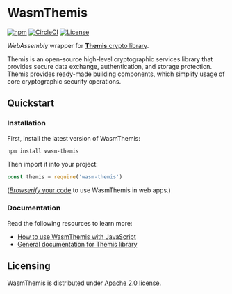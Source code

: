 # WasmThemis

[![npm][npm-badge]][npm]
[![CircleCI][circle-ci-badge]][circle-ci]
[![License][license-badge]][license]

_WebAssembly_ wrapper for [**Themis** crypto library][themis].

Themis is an open-source high-level cryptographic services library
that provides secure data exchange, authentication, and storage protection.
Themis provides ready-made building components,
which simplify usage of core cryptographic security operations.

[themis]: https://github.com/cossacklabs/themis
[npm]: https://www.npmjs.com/package/wasm-themis
[npm-badge]: https://img.shields.io/npm/v/wasm-themis.svg
[circle-ci]: https://circleci.com/gh/cossacklabs/themis/tree/master
[circle-ci-badge]: https://circleci.com/gh/cossacklabs/themis/tree/master.svg?style=shield
[license]: LICENSE
[license-badge]: https://img.shields.io/npm/l/wasm-themis.svg

## Quickstart

### Installation

First, install the latest version of WasmThemis:

```
npm install wasm-themis
```

Then import it into your project:

```javascript
const themis = require('wasm-themis')
```

([_Browserify_ your code][browserify] to use WasmThemis in web apps.)

[browserify]: http://browserify.org

### Documentation

Read the following resources to learn more:

  - [How to use WasmThemis with JavaScript][language-guide]
  - [General documentation for Themis library][docserver]

<!--

TODO: refer to simulators, code samples, and tests here

-->

[language-guide]: https://docs.cossacklabs.com/pages/wasm-howto/
[docserver]: https://docs.cossacklabs.com/products/themis/

## Licensing

WasmThemis is distributed under [Apache 2.0 license](LICENSE).

